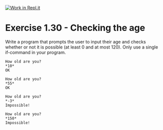 [![Work in Repl.it](https://classroom.github.com/assets/work-in-replit-14baed9a392b3a25080506f3b7b6d57f295ec2978f6f33ec97e36a161684cbe9.svg)](https://classroom.github.com/online_ide?assignment_repo_id=5363668&assignment_repo_type=AssignmentRepo)
# Exercise 1.30 - Checking the age

Write a program that prompts the user to input their age and checks whether or not it is possible (at least 0 and at most 120). Only use a single if-command in your program.

```plaintext
How old are you? 
*10*
OK
```

```plaintext
How old are you? 
*55*
OK
```

```plaintext
How old are you? 
*-3*
Impossible!
```

```plaintext
How old are you? 
*150*
Impossible!
```
